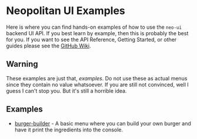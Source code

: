 # Neopolitan UI Examples

Here is where you can find hands-on examples of how to use the `neo-ui` backend UI API. If you best learn by example,
then this is probably the best for you. If you want to see the API Reference, Getting Started, or other guides please
see the [GitHub Wiki](https://github.com/blockba5her/neo-ui/wiki).

## Warning

These examples are just that, *examples*. Do not use these as actual menus since they contain no value whatsoever.
If you are still not convinced, well I guess I can't stop you. But it's still a horrible idea.

## Examples

-   [burger-builder](/burger-builder) - A basic menu where you can build your own burger and have it print the ingredients into the console.

